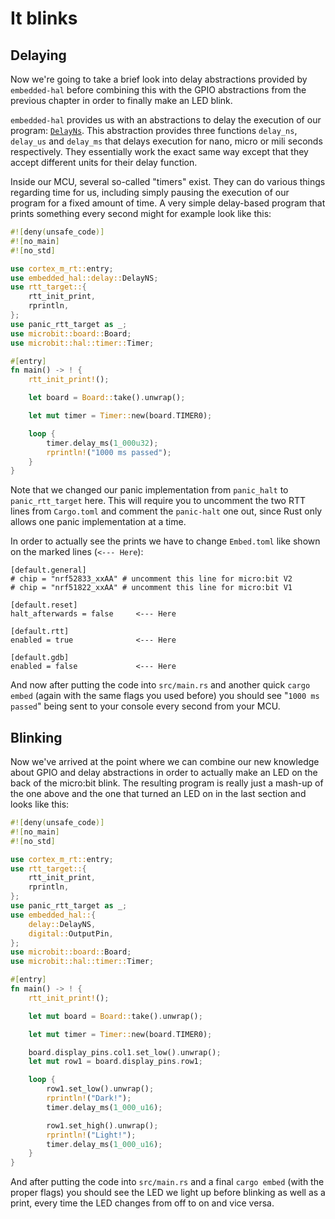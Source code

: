 # It blinks

## Delaying
Now we're going to take a brief look into delay abstractions provided by `embedded-hal`
before combining this with the GPIO abstractions from the previous chapter in order to
finally make an LED blink.

`embedded-hal` provides us with an abstractions to delay the execution of our program:
[`DelayNs`]. This abstraction provides three functions `delay_ns`, `delay_us` and `delay_ms`
that delays execution for nano, micro or mili seconds respectively. They essentially work
the exact same way except that they accept different units for their delay function.

[`DelayNs`]: https://docs.rs/embedded-hal/1.0.0/embedded_hal/blocking/delay/trait.DelayNs.html

Inside our MCU, several so-called "timers" exist. They can do various things regarding time for us,
including simply pausing the execution of our program for a fixed amount of time. A very
simple delay-based program that prints something every second might for example look like this:

```rs
#![deny(unsafe_code)]
#![no_main]
#![no_std]

use cortex_m_rt::entry;
use embedded_hal::delay::DelayNS;
use rtt_target::{
    rtt_init_print,
    rprintln,
};
use panic_rtt_target as _;
use microbit::board::Board;
use microbit::hal::timer::Timer;

#[entry]
fn main() -> ! {
    rtt_init_print!();

    let board = Board::take().unwrap();

    let mut timer = Timer::new(board.TIMER0);

    loop {
        timer.delay_ms(1_000u32);
        rprintln!("1000 ms passed");
    }
}
```

Note that we changed our panic implementation from `panic_halt` to
`panic_rtt_target` here. This will require you to uncomment the two
RTT lines from `Cargo.toml` and comment the `panic-halt` one out,
since Rust only allows one panic implementation at a time.

In order to actually see the prints we have to change `Embed.toml` like shown on the marked lines (`<--- Here`):
```
[default.general]
# chip = "nrf52833_xxAA" # uncomment this line for micro:bit V2
# chip = "nrf51822_xxAA" # uncomment this line for micro:bit V1

[default.reset]
halt_afterwards = false     <--- Here

[default.rtt]
enabled = true              <--- Here

[default.gdb]
enabled = false             <--- Here
```

And now after putting the code into `src/main.rs` and another quick `cargo embed` (again with the same flags you used before)
you should see "`1000 ms passed`" being sent to your console every second from your MCU.

## Blinking

Now we've arrived at the point where we can combine our new knowledge about GPIO and delay abstractions
in order to actually make an LED on the back of the micro:bit blink. The resulting program is really just
a mash-up of the one above and the one that turned an LED on in the last section and looks like this:

```rs
#![deny(unsafe_code)]
#![no_main]
#![no_std]

use cortex_m_rt::entry;
use rtt_target::{
    rtt_init_print,
    rprintln,
};
use panic_rtt_target as _;
use embedded_hal::{
    delay::DelayNS,
    digital::OutputPin,
};
use microbit::board::Board;
use microbit::hal::timer::Timer;

#[entry]
fn main() -> ! {
    rtt_init_print!();

    let mut board = Board::take().unwrap();

    let mut timer = Timer::new(board.TIMER0);

    board.display_pins.col1.set_low().unwrap();
    let mut row1 = board.display_pins.row1;

    loop {
        row1.set_low().unwrap();
        rprintln!("Dark!");
        timer.delay_ms(1_000_u16);

        row1.set_high().unwrap();
        rprintln!("Light!");
        timer.delay_ms(1_000_u16);
    }
}
```

And after putting the code into `src/main.rs` and a final `cargo embed` (with the proper flags)
you should see the LED we light up before blinking as well as a print, every time the LED changes from off to on and vice versa.
